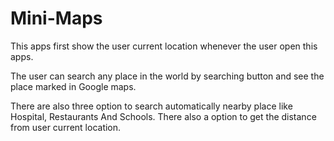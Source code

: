 # Mini-Maps

This apps first show the user current location whenever the user open this apps. 

The user can search any place in the world by searching button and see the place marked in Google maps. 

There are also three option to search automatically nearby place like Hospital, Restaurants And Schools. There also a option to get the distance from user current location.
